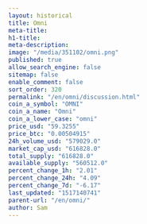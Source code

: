```yaml
---
layout: historical
title: Omni
meta-title: 
h1-title: 
meta-description: 
image: "/media/351102/omni.png"
published: true
allow_search_engine: false
sitemap: false
enable_comment: false
sort_order: 320
permalink: "/en/omni/discussion.html"
coin_a_symbol: "OMNI"
coin_a_name: "Omni"
coin_a_lower_case: "omni"
price_usd: "59.3255"
price_btc: "0.00504915"
24h_volume_usd: "579029.0"
market_cap_usd: "616828.0"
total_supply: "616828.0"
available_supply: "560512.0"
percent_change_1h: "2.01"
percent_change_24h: "4.09"
percent_change_7d: "-6.17"
last_updated: "1517140741"
parent-url: "/en/omni/"
author: Sam
---
```


